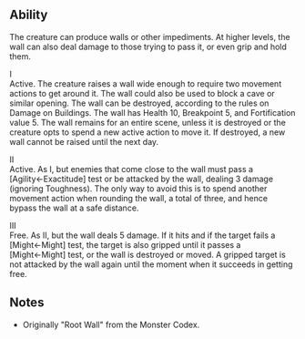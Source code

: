 ## Ability
The creature can produce walls or other impediments. At higher levels, the wall can also deal damage to those trying to pass it, or even grip and hold them.

I<br>Active. The creature raises a wall wide enough to require two movement actions to get around it. The wall could also be used to block a cave or similar opening. The wall can be destroyed, according to the rules on Damage on Buildings. The wall has Health 10, Breakpoint 5, and Fortification value 5. The wall remains for an entire scene, unless it is destroyed or the creature opts to spend a new active action to move it. If destroyed, a new wall cannot be raised until the next day.

II<br>Active. As I, but enemies that come close to the wall must pass a \[Agility←Exactitude\] test or be attacked by the wall, dealing 3 damage (ignoring Toughness). The only way to avoid this is to spend another movement action when rounding the wall, a total of three, and hence bypass the wall at a safe distance.

III<br>Free. As II, but the wall deals 5 damage. If it hits and if the target fails a \[Might←Might\] test, the target is also gripped until it passes a \[Might←Might\] test, or the wall is destroyed or moved. A gripped target is not attacked by the wall again until the moment when it succeeds in getting free.
## Notes
* Originally "Root Wall" from the Monster Codex.